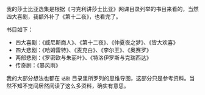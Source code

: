 
我的莎士比亚选集是根据《刁克利讲莎士比亚》网课目录列举的书目来看的，当然四大喜剧，我额外补了《第十二夜》，也看完了。

书目如下：

* 四大喜剧：《威尼斯商人》、《第十二夜》、《仲夏夜之梦》、《皆大欢喜》
* 四大悲剧：《哈姆雷特》、《麦克白》、《李尔王》、《奥赛罗》
* 两部悲剧：《罗密欧与朱丽叶》、《特洛伊罗斯与克瑞西达》
* 传奇剧：《暴风雨》

我的大部分想法也都在 `话剧` 目录里所罗列的思维导图，这部分只是参考资料。当然不知不觉间居然阅读了这么多资料，确实有意思。

